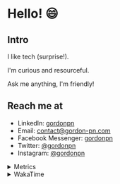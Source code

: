 # Hello! 😄

## Intro

I like tech (surprise!).

I'm curious and resourceful.

Ask me anything, I'm friendly!

## Reach me at

- LinkedIn: [gordonpn](https://www.linkedin.com/in/gordonpn/)
- Email: [contact@gordon-pn.com](mailto:contact@gordon-pn.com)
- Facebook Messenger: [gordonpn](https://www.messenger.com/t/Gordonpn)
- Twitter: [@gordonpn](https://twitter.com/Gordonpn)
- Instagram: [@gordonpn](https://www.instagram.com/gordonpn/)

<details>
  <summary>Metrics</summary>

  <img align="center" src="https://github.com/gordonpn/gordonpn/blob/master/github-metrics.svg" alt="GitHub Metrics">

</details>

<details>
  <summary>WakaTime</summary>

  <!--START_SECTION:waka-->
📊 **This Week I Spent My Time On** 

```text
💬 Programming Languages: 
Java                     14 hrs 13 mins      ██████████████████████░░░   86.47 % 
Makefile                 41 mins             █░░░░░░░░░░░░░░░░░░░░░░░░   04.24 % 
XML                      32 mins             █░░░░░░░░░░░░░░░░░░░░░░░░   03.25 % 
JSON                     23 mins             █░░░░░░░░░░░░░░░░░░░░░░░░   02.42 % 
Brazil Dependency Config 19 mins             █░░░░░░░░░░░░░░░░░░░░░░░░   02.02 % 

🔥 Editors: 
IntelliJ                 16 hrs 27 mins      █████████████████████████   100.00 % 
```


 Last Updated on 12/12/2023 10:20:07 UTC
<!--END_SECTION:waka-->
</details>
